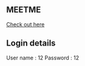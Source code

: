 ## MEETME

[Check out here](https://indercheema.github.io/meetme/)

## Login details

User name : 12
Password : 12
